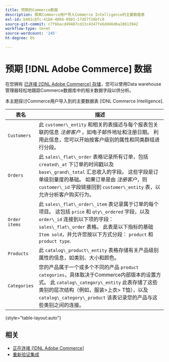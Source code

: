 ```yaml
---
title: 预期的Commerce数据
description: 探索Commerce用户导入Commerce Intelligence的主要数据表
exl-id: b481c8fc-41b6-4094-8901-17d57f26bfc0
source-git-commit: c7f6bacd49487cd13c4347fe6dd46d6a10613942
workflow-type: tm+mt
source-wordcount: '245'
ht-degree: 0%

---
```


# 预期 [!DNL Adobe Commerce] 数据

在您拥有 [已连接 [!DNL Adobe Commerce] 存储](../../../data-analyst/importing-data/integrations/magento.md)，您可以使用Data warehouse管理器轻松地跟踪Commerce数据库中的相关数据字段以供分析。

本主题探讨Commerce用户导入到的主要数据表 [!DNL Commerce Intelligence].

| **表名** | **描述** |
|-----|-----|
| `Customers` | 此 `customer\_entity` 和相关的表描述与每个报表包关联的信息 *注册客户* ，如电子邮件地址和注册日期。 利用此信息，您可以开始按客户级别的属性和同类群组进行分段。 |
| `Orders` | 此 `sales\_flat\_order` 表格记录所有订单，包括 `created\_at` 下订单的时间戳以及 `base\_grand\_total` 汇总收入的字段。 这些字段是订单级别量度的基础。 如果订单是由 *注册客户*，则 `customer\_id` 字段链接回到  `customer\_entity` 表，以允许分析客户购买行为。 |
| `Order items` | 此 `sales\_flat\_order\_item` 表记录属于订单的每个项目。 这包括 `price` 和 `qty\_ordered` 字段，以及 `order\_id` 连接到以下项的字段： `sales\_flat\_order` 表格。 此表是以下指标的基础 `Item sold`，并允许您按以下方式分段： `product` 和 `product type`. |
| `Products` | 此 `catalog\_product\_entity` 表格存储有关产品级别属性的信息，如类别、大小和颜色。 |
| `Categories` | 您的产品属于一个或多个不同的产品 `product categories`，具体取决于Commerce内部版本的设置方式。 此 `catalog\_category\_entity` 此表存储了这些类别的层次结构（例如，服装>上衣> T恤），以及 `catalog\_category\_product` 该表记录您的产品与这些类别之间的连接。 |

{style="table-layout:auto"}

## 相关

* [正在连接 [!DNL Adobe Commerce]](../integrations/magento.md)
* [重新验证集成](https://experienceleague.adobe.com/docs/commerce-knowledge-base/kb/how-to/mbi-reauthenticating-integrations.html)
